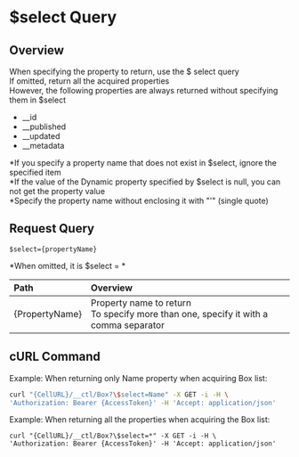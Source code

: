 # $select  Query

## Overview

When specifying the property to return, use the $ select query  
If omitted, return all the acquired properties  
However, the following properties are always returned without specifying them in $select

* \_\_id
* \_\_published
* \_\_updated
* \_\_metadata

\*If you specify a property name that does not exist in $select, ignore the specified item  
\*If the value of the Dynamic property specified by $select is null, you can not get the property value  
\*Specify the property name without enclosing it with "'" (single quote)

## Request Query

```
$select={propertyName}
```

\*When omitted, it is $select = *

|Path|Overview|
|:--|:--|
|{PropertyName}|Property name to return<br>To specify more than one, specify it with a comma separator|

## cURL Command

Example: When returning only Name property when acquiring Box list:

```sh
curl "{CellURL}/__ctl/Box?\$select=Name" -X GET -i -H \
'Authorization: Bearer {AccessToken}' -H 'Accept: application/json'
```

Example: When returning all the properties when acquiring the Box list:

```
curl "{CellURL}/__ctl/Box?\$select=*" -X GET -i -H \
'Authorization: Bearer {AccessToken}' -H 'Accept: application/json'
```



